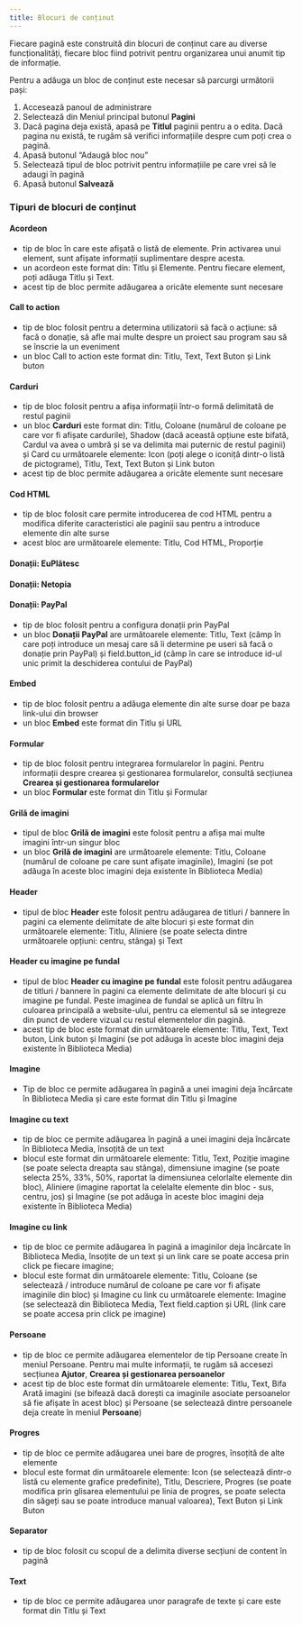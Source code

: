 ```yaml
---
title: Blocuri de conținut
---
```


Fiecare pagină este construită din blocuri de conținut care au diverse
funcționalități, fiecare bloc fiind potrivit pentru organizarea unui
anumit tip de informație.

Pentru a adăuga un bloc de conținut este necesar să parcurgi următorii
pași:

1)  Accesează panoul de administrare
2)  Selectează din Meniul principal butonul **Pagini**
3)  Dacă pagina deja există, apasă pe **Titlul** paginii pentru a o
    edita. Dacă pagina nu există, te rugăm să verifici informațiile
    despre cum poți crea o pagină.
4)  Apasă butonul “Adaugă bloc nou”
5)  Selectează tipul de bloc potrivit pentru informațiile pe care vrei
    să le adaugi în pagină
6)  Apasă butonul **Salvează**

### Tipuri de blocuri de conținut

#### Acordeon

- tip de bloc în care este afișată o listă de elemente. Prin activarea
    unui element, sunt afișate informații suplimentare despre acesta.
- un acordeon este format din: Titlu și Elemente. Pentru fiecare
    element, poți adăuga Titlu și Text.
- acest tip de bloc permite adăugarea a oricâte elemente sunt necesare

#### Call to action

- tip de bloc folosit pentru a determina utilizatorii să facă o
    acțiune: să facă o donație, să afle mai multe despre un proiect
    sau program sau să se înscrie la un eveniment
- un bloc Call to action este format din: Titlu, Text, Text Buton și
    Link buton

#### Carduri

- tip de bloc folosit pentru a afișa informații într-o formă
    delimitată de restul paginii
- un bloc **Carduri** este format din: Titlu, Coloane (numărul de
    coloane pe care vor fi afișate cardurile), Shadow (dacă această
    opțiune este bifată, Cardul va avea o umbră și se va delimita mai
    puternic de restul paginii) și Card cu următoarele elemente: Icon
    (poți alege o iconiță dintr-o listă de pictograme), Titlu, Text,
    Text Buton și Link buton
- acest tip de bloc permite adăugarea a oricâte elemente sunt necesare

#### Cod HTML

- tip de bloc folosit care permite introducerea de cod HTML pentru a
    modifica diferite caracteristici ale paginii sau pentru a
    introduce elemente din alte surse
- acest bloc are următoarele elemente: Titlu, Cod HTML, Proporție

#### Donații: EuPlătesc

#### Donații: Netopia

#### Donații: PayPal

- tip de bloc folosit pentru a configura donații prin PayPal
- un bloc **Donații PayPal** are următoarele elemente: Titlu, Text
    (câmp în care poți introduce un mesaj care să îi determine pe
    useri să facă o donație prin PayPal) și field.button_id (câmp în
    care se introduce id-ul unic primit la deschiderea contului de
    PayPal)

#### Embed

- tip de bloc folosit pentru a adăuga elemente din alte surse doar pe
    baza link-ului din browser
- un bloc **Embed** este format din Titlu și URL

#### Formular

- tip de bloc folosit pentru integrarea formularelor în pagini. Pentru
    informații despre crearea și gestionarea formularelor, consultă
    secțiunea **Crearea și gestionarea formularelor**
- un bloc **Formular** este format din Titlu și Formular

#### Grilă de imagini

- tipul de bloc **Grilă de imagini** este folosit pentru a afișa mai
    multe imagini într-un singur bloc
- un bloc **Grilă de imagini** are următoarele elemente: Titlu,
    Coloane (numărul de coloane pe care sunt afișate imaginile),
    Imagini (se pot adăuga în aceste bloc imagini deja existente în
    Biblioteca Media)

#### Header

- tipul de bloc **Header** este folosit pentru adăugarea de titluri /
    bannere în pagini ca elemente delimitate de alte blocuri și este
    format din următoarele elemente: Titlu, Aliniere (se poate selecta
    dintre următoarele opțiuni: centru, stânga) și Text

#### Header cu imagine pe fundal

- tipul de bloc **Header cu imagine pe fundal** este folosit pentru
    adăugarea de titluri / bannere în pagini ca elemente delimitate de
    alte blocuri și cu imagine pe fundal. Peste imaginea de fundal se
    aplică un filtru în culoarea principală a website-ului, pentru ca
    elementul să se integreze din punct de vedere vizual cu restul
    elementelor din pagină.
- acest tip de bloc este format din următoarele elemente: Titlu, Text,
    Text buton, Link buton și Imagini (se pot adăuga în aceste bloc
    imagini deja existente în Biblioteca Media)

#### Imagine

- Tip de bloc ce permite adăugarea în pagină a unei imagini deja
    încărcate în Biblioteca Media și care este format din Titlu și
    Imagine

#### Imagine cu text

- tip de bloc ce permite adăugarea în pagină a unei imagini deja
    încărcate în Biblioteca Media, însoțită de un text
- blocul este format din următoarele elemente: Titlu, Text, Poziție
    imagine (se poate selecta dreapta sau stânga), dimensiune imagine
    (se poate selecta 25%, 33%, 50%, raportat la dimensiunea
    celorlalte elemente din bloc), Aliniere (imagine raportat la
    celelalte elemente din bloc - sus, centru, jos) și Imagine (se pot
    adăuga în aceste bloc imagini deja existente în Biblioteca Media)

#### Imagine cu link

- tip de bloc ce permite adăugarea în pagină a imaginilor deja
    încărcate în Biblioteca Media, însoțite de un text și un link care
    se poate accesa prin click pe fiecare imagine;
- blocul este format din următoarele elemente: Titlu, Coloane (se
    selectează / introduce numărul de coloane pe care vor fi afișate
    imaginile din bloc) și Imagine cu link cu următoarele elemente:
    Imagine (se selectează din Biblioteca Media, Text field.caption și
    URL (link care se poate accesa prin click pe imagine)

#### Persoane

- tip de bloc ce permite adăugarea elementelor de tip Persoane create
    în meniul Persoane. Pentru mai multe informații, te rugăm să
    accesezi secțiunea **Ajutor**, **Crearea și gestionarea
    persoanelor**
- acest tip de bloc este format din următoarele elemente: Titlu, Text,
    Bifa Arată imagini (se bifează dacă dorești ca imaginile asociate
    persoanelor să fie afișate în acest bloc) și Persoane (se
    selectează dintre persoanele deja create în meniul **Persoane**)

#### Progres

- tip de bloc ce permite adăugarea unei bare de progres, însoțită de
    alte elemente
- blocul este format din următoarele elemente: Icon (se selectează
    dintr-o listă cu elemente grafice predefinite), Titlu, Descriere,
    Progres (se poate modifica prin glisarea elementului pe linia de
    progres, se poate selecta din săgeți sau se poate introduce manual
    valoarea), Text Buton și Link Buton

#### Separator

- tip de bloc folosit cu scopul de a delimita diverse secțiuni de
    content în pagină

#### Text

- tip de bloc ce permite adăugarea unor paragrafe de texte și care
    este format din Titlu și Text
